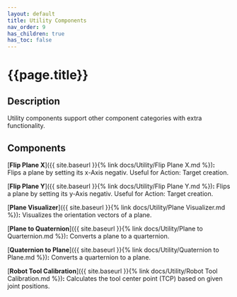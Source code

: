 ```yaml
---
layout: default
title: Utility Components
nav_order: 9
has_children: true
has_toc: false
---
```


# **{{page.title}}**

## **Description**

Utility components support other component categories with extra functionality.

## **Components**

[**Flip Plane X**]({{ site.baseurl }}{% link docs/Utility/Flip Plane X.md %})**:** Flips a plane by setting its x-Axis negativ. Useful for Action: Target creation.

[**Flip Plane Y**]({{ site.baseurl }}{% link docs/Utility/Flip Plane Y.md %})**:** Flips a plane by setting its y-Axis negativ. Useful for Action: Target creation.

[**Plane Visualizer**]({{ site.baseurl }}{% link docs/Utility/Plane Visualizer.md %})**:**
Visualizes the orientation vectors of a plane.

[**Plane to Quaternion**]({{ site.baseurl }}{% link docs/Utility/Plane to Quarternion.md %})**:**
Converts a plane to a quarternion.

[**Quaternion to Plane**]({{ site.baseurl }}{% link docs/Utility/Quaternion to Plane.md %})**:**
Converts a quarternion to a plane.

[**Robot Tool Calibration**]({{ site.baseurl }}{% link docs/Utility/Robot Tool Calibration.md %})**:**
Calculates the tool center point (TCP) based on given joint positions.
